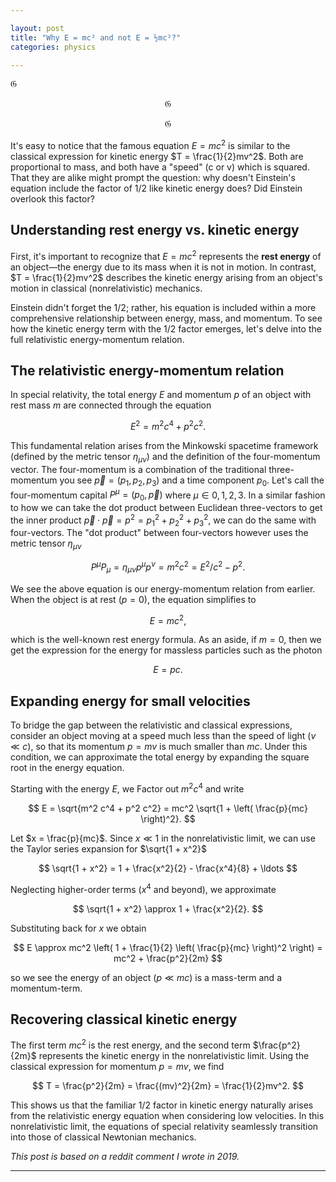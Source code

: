 ```yaml
---

layout: post  
title: "Why E = mc² and not E = ½mc²?"  
categories: physics

---
```


$\mathfrak{G}$

$$
\mathfrak{G}
$$

```math
\mathfrak{G}
```

It's easy to notice that the famous equation $E = mc^2$ is similar to the classical expression for kinetic energy $T = \frac{1}{2}mv^2$. Both are proportional to mass, and both have a "speed" (c or v) which is squared. That they are alike might prompt the question: why doesn't Einstein's equation include the factor of 1/2 like kinetic energy does? Did Einstein overlook this factor?

## Understanding rest energy vs. kinetic energy

First, it's important to recognize that $E = mc^2$ represents the **rest energy** of an object—the energy due to its mass when it is not in motion. In contrast, $T = \frac{1}{2}mv^2$ describes the kinetic energy arising from an object's motion in classical (nonrelativistic) mechanics.

Einstein didn't forget the 1/2; rather, his equation is included within a more comprehensive relationship between energy, mass, and momentum. To see how the kinetic energy term with the 1/2 factor emerges, let's delve into the full relativistic energy-momentum relation.

## The relativistic energy-momentum relation

In special relativity, the total energy $E$ and momentum $p$ of an object with rest mass $m$ are connected through the equation

$$
E^2 = m^2 c^4 + p^2 c^2.
$$

This fundamental relation arises from the Minkowski spacetime framework (defined by the metric tensor $\eta_{\mu\nu}$) and the definition of the four-momentum vector. The four-momentum is a combination of the traditional three-momentum you see $\vec{p}=(p_{1},p_{2},p_{3})$ and a time component $p_{0}$. Let's call the four-momentum capital $P^{\mu}=(p_{0},\vec{p})$ where $\mu\in{0,1,2,3}$. In a similar fashion to how we can take the dot product between Euclidean three-vectors to get the inner product $\vec{p}\cdot\vec{p}=p^{2}=p_{1}^{2}+p_{2}^{2}+p_{3}^{2}$, we can do the same with four-vectors. The "dot product" between four-vectors however uses the metric tensor $\eta_{\mu\nu}$

$$
P^{\mu}P_{\mu} = \eta_{\mu\nu}p^{\mu}p^{\nu} = m^{2}c^{2} = E^{2}/c^{2} - p^{2}.
$$

We see the above equation is our energy-momentum relation from earlier. When the object is at rest ($p = 0$), the equation simplifies to

$$
E = mc^2,
$$

which is the well-known rest energy formula. As an aside, if $m=0$, then we get the expression for the energy for massless particles such as the photon

$$
E = pc.
$$

## Expanding energy for small velocities

To bridge the gap between the relativistic and classical expressions, consider an object moving at a speed much less than the speed of light $(v \ll c)$, so that its momentum $p = mv$ is much smaller than $mc$. Under this condition, we can approximate the total energy by expanding the square root in the energy equation.

Starting with the energy $E$, we Factor out $m^2 c^4$ and write

$$
E = \sqrt{m^2 c^4 + p^2 c^2} = mc^2 \sqrt{1 + \left( \frac{p}{mc} \right)^2}.
$$

Let $x = \frac{p}{mc}$. Since $x \ll 1$ in the nonrelativistic limit, we can use the Taylor series expansion for $\sqrt{1 + x^2}$

$$
\sqrt{1 + x^2} = 1 + \frac{x^2}{2} - \frac{x^4}{8} + \ldots
$$

Neglecting higher-order terms ($x^4$ and beyond), we approximate

$$
\sqrt{1 + x^2} \approx 1 + \frac{x^2}{2}.
$$

Substituting back for $x$ we obtain

$$
E \approx mc^2 \left( 1 + \frac{1}{2} \left( \frac{p}{mc} \right)^2 \right) = mc^2 + \frac{p^2}{2m}
$$

so we see the energy of an object $(p\ll mc)$ is a mass-term and a momentum-term.

## Recovering classical kinetic energy

The first term $mc^2$ is the rest energy, and the second term $\frac{p^2}{2m}$ represents the kinetic energy in the nonrelativistic limit. Using the classical expression for momentum $p = mv$, we find

$$
T = \frac{p^2}{2m} = \frac{(mv)^2}{2m} = \frac{1}{2}mv^2.
$$

This shows us that the familiar 1/2 factor in kinetic energy naturally arises from the relativistic energy equation when considering low velocities. In this nonrelativistic limit, the equations of special relativity seamlessly transition into those of classical Newtonian mechanics.

_This post is based on a reddit comment I wrote in 2019._

---
